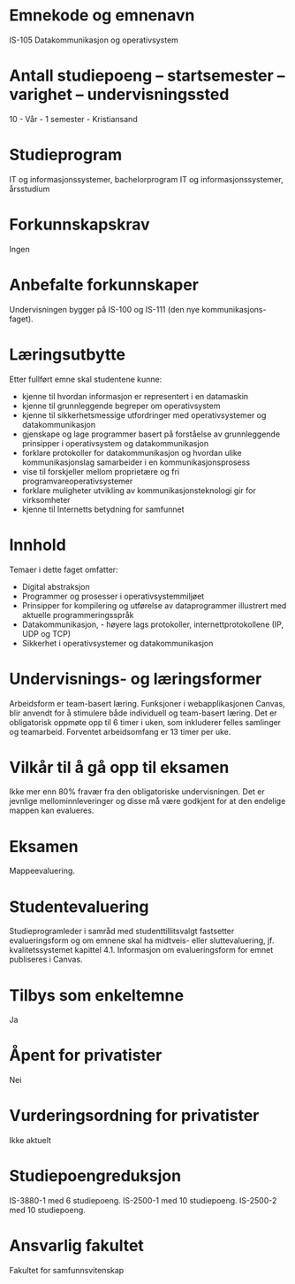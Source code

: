 # Emnekode og emnenavn
IS-105 Datakommunikasjon og operativsystem

# Antall studiepoeng – startsemester – varighet – undervisningssted
10 - Vår - 1 semester - Kristiansand

# Studieprogram
IT og informasjonssystemer, bachelorprogram
IT og informasjonssystemer, årsstudium

# Forkunnskapskrav
Ingen

# Anbefalte forkunnskaper
Undervisningen bygger på IS-100 og IS-111 (den nye kommunikasjons-faget).

# Læringsutbytte
Etter fullført emne skal studentene kunne:
* kjenne til hvordan informasjon er representert i en datamaskin
* kjenne til grunnleggende begreper om operativsystem
* kjenne til sikkerhetsmessige utfordringer med operativsystemer og datakommunikasjon
* gjenskape og lage programmer basert på forståelse av grunnleggende prinsipper i operativsystem og datakommunikasjon
* forklare protokoller for datakommunikasjon og hvordan ulike kommunikasjonslag samarbeider i en kommunikasjonsprosess
* vise til forskjeller mellom proprietære og fri programvareoperativsystemer
* forklare muligheter utvikling av kommunikasjonsteknologi gir for virksomheter
* kjenne til Internetts betydning for samfunnet

# Innhold
Temaer i dette faget omfatter:
* Digital abstraksjon
* Programmer og prosesser i operativsystemmiljøet
* Prinsipper for kompilering og utførelse av dataprogrammer illustrert med aktuelle programmeringsspråk
* Datakommunikasjon, - høyere lags protokoller, internettprotokollene (IP, UDP og TCP)
* Sikkerhet i operativsystemer og datakommunikasjon

# Undervisnings- og læringsformer
Arbeidsform er team-basert læring. 
Funksjoner i webapplikasjonen Canvas, blir anvendt for å stimulere både individuell og team-basert læring. 
Det er obligatorisk oppmøte opp til 6 timer i uken, som inkluderer felles samlinger og teamarbeid.
Forventet arbeidsomfang er 13 timer per uke.

# Vilkår til å gå opp til eksamen
Ikke mer enn 80% fravær fra den obligatoriske undervisningen.
Det er jevnlige mellominnleveringer og disse må være godkjent for at den endelige mappen kan evalueres. 

# Eksamen
Mappeevaluering.

# Studentevaluering
Studieprogramleder i samråd med studenttillitsvalgt fastsetter evalueringsform og om emnene skal ha midtveis- eller sluttevaluering, jf. kvalitetssystemet kapittel 4.1. Informasjon om evalueringsform for emnet publiseres i Canvas.

# Tilbys som enkeltemne
Ja

# Åpent for privatister
Nei

# Vurderingsordning for privatister
Ikke aktuelt

# Studiepoengreduksjon
IS-3880-1 med 6 studiepoeng.
IS-2500-1 med 10 studiepoeng.
IS-2500-2 med 10 studiepoeng.

# Ansvarlig fakultet
Fakultet for samfunnsvitenskap

